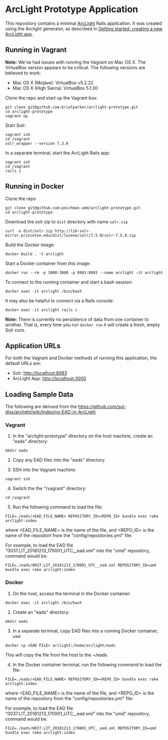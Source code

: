 # ArcLight Prototype Application

This repository contains a minimal [ArcLight](https://github.com/sul-dlss/arclight)
Rails application. It was created using the Arclight generator, as described in
[Getting started: creating a new ArcLight app](https://github.com/sul-dlss/arclight/wiki/Creating,-installing,-and-running-your-ArcLight-application).

## Running in Vagrant

**Note:** We've had issues with running the Vagrant on Mac OS X.
The VirtualBox version appears to be critical. The following versions are
believed to work:

* Mac OS X (Mojave): VirtualBox v5.2.22
* Mac OS X (High Sierra): VirtualBox 5.1.30

Clone the repo and start up the Vagrant box:

```
git clone git@github.com:brialparker/arclight-prototype.git
cd arclight-prototype
vagrant up
```

Start Solr:

```
vagrant ssh
cd /vagrant
solr_wrapper --version 7.3.0
```

In a separate terminal, start the ArcLight Rails app:

```
vagrant ssh
cd /vagrant
rails s
```

## Running in Docker

Clone the repo

```
git clone git@github.com:peichman-umd/arclight-prototype.git
cd arclight-prototype

```
Download the solr zip to `dist` directory with name `solr.zip`
```
curl -o dist/solr.zip http://lib-solr-mirror.princeton.edu/dist/lucene/solr/7.5.0/solr-7.5.0.zip
```

Build the Docker image:

```
docker build . -t arclight
```

Start a Docker container from this image:

```
docker run --rm -p 3000:3000 -p 8983:8983 --name arclight -it arclight
```

To connect to the running container and start a bash session:

```
docker exec -it arclight /bin/bash
```

It may also be helpful to connect via a Rails console:

```
docker exec -it arclight rails c
```

**Note:** There is currently no persistence of data from one container to another.
That is, every time you run `docker run` it will create a fresh, empty Solr core.

## Application URLs

For both the Vagrant and Docker methods of running this application, the
default URLs are:

* Solr: <http://localhost:8983>
* ArcLight App: <http://localhost:3000>

## Loading Sample Data

The following are derived from the <https://github.com/sul-dlss/arclight/wiki/Indexing-EAD-in-ArcLight>

### Vagrant

1) In the "arclight-prototype" directory on the host machine, create an "eads"
   directory:

```
mkdir eads
```

2) Copy any EAD files into the "eads" directory.

3) SSH into the Vagrant machine:

```
vagrant ssh
```

4) Switch the the "/vagrant" directory:

```
cd /vagrant
```

5) Run the following command to load the file:

```
FILE=./eads/<EAD_FILE_NAME> REPOSITORY_ID=<REPO_ID> bundle exec rake arclight:index
```

where <EAD_FILE_NAME> is the name of the file, and <REPO_ID> is the name of
the repositort from the "config/repositories.yml" file:

For example, to load the EAD file "0037.LIT_20181213_170001_UTC__ead.xml" into
the "umd" repository, command would be:

```
FILE=./eads/0037.LIT_20181213_170001_UTC__ead.xml REPOSITORY_ID=umd bundle exec rake arclight:index
```

### Docker

1) On the host, access the terminal in the Docker container:

```
docker exec -it arclight /bin/bash
```

2) Create an "eads" directory:

```
mkdir eads
```

3) In a separate terminal, copy EAD files into a running Docker container, use:

```
docker cp <EAD FILE> arclight:/home/arclight/eads
```

This will copy the file from the host to the ~/eads.

4) In the Docker container terminal, run the following command to load the file:

```
FILE=./eads/<EAD_FILE_NAME> REPOSITORY_ID=<REPO_ID> bundle exec rake arclight:index
```

where <EAD_FILE_NAME> is the name of the file, and <REPO_ID> is the name of
the repository from the "config/repositories.yml" file:

For example, to load the EAD file "0037.LIT_20181213_170001_UTC__ead.xml" into
the "umd" repository, command would be:

```
FILE=./eads/0037.LIT_20181213_170001_UTC__ead.xml REPOSITORY_ID=umd bundle exec rake arclight:index
```
